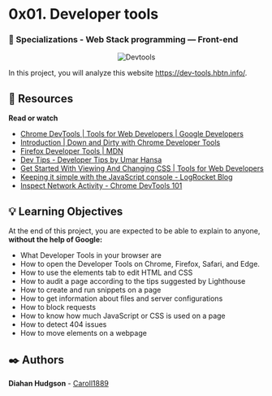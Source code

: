 # 0x01. Developer tools
### :open_file_folder: Specializations - Web Stack programming ― Front-end

<p align="center">
    <img src="https://encrypted-tbn0.gstatic.com/images?q=tbn:ANd9GcSd6i72-fXK8faEdhzONkGqLHV6Vf85SWAg3w&usqp=CAU" alt="Devtools"></p>

In this project, you will analyze this website https://dev-tools.hbtn.info/.

## :closed_book: Resources 

**Read or watch**
* [Chrome DevTools | Tools for Web Developers | Google Developers](https://developers.google.com/web/tools/chrome-devtools/)
* [Introduction | Down and Dirty with Chrome Developer Tools](https://blittle.github.io/chrome-dev-tools/)
* [Firefox Developer Tools | MDN](https://developer.mozilla.org/en-US/docs/Tools)
* [Dev Tips - Developer Tips by Umar Hansa](https://umaar.com/dev-tips/)
* [Get Started With Viewing And Changing CSS | Tools for Web Developers](https://developers.google.com/web/tools/chrome-devtools/css)
* [Keeping it simple with the JavaScript console - LogRocket Blog](https://blog.logrocket.com/keeping-it-simple-with-the-javascript-console/)
* [Inspect Network Activity - Chrome DevTools 101](https://www.youtube.com/watch?v=e1gAyQuIFQo&feature=youtu.be&ab_channel=GoogleChromeDevelopers)

## :bulb: Learning Objectives 
At the end of this project, you are expected to be able to explain to anyone, **without the help of Google:**

* What Developer Tools in your browser are
* How to open the Developer Tools on Chrome, Firefox, Safari, and Edge.
* How to use the elements tab to edit HTML and CSS
* How to audit a page according to the tips suggested by Lighthouse
* How to create and run snippets on a page
* How to get information about files and server configurations
* How to block requests
* How to know how much JavaScript or CSS is used on a page
* How to detect 404 issues
* How to move elements on a webpage

## :black_nib: Authors 
**Diahan Hudgson**  -  [Caroll1889](https://github.com/Caroll1889)